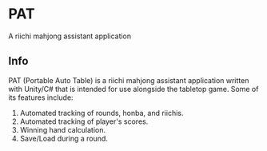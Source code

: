 # PAT
A riichi mahjong assistant application

## Info
PAT (Portable Auto Table) is a riichi mahjong assistant application written with Unity/C# that is intended for use alongside the tabletop game.
Some of its features include:
1. Automated tracking of rounds, honba, and riichis.
2. Automated tracking of player's scores.
3. Winning hand calculation.
4. Save/Load during a round.
